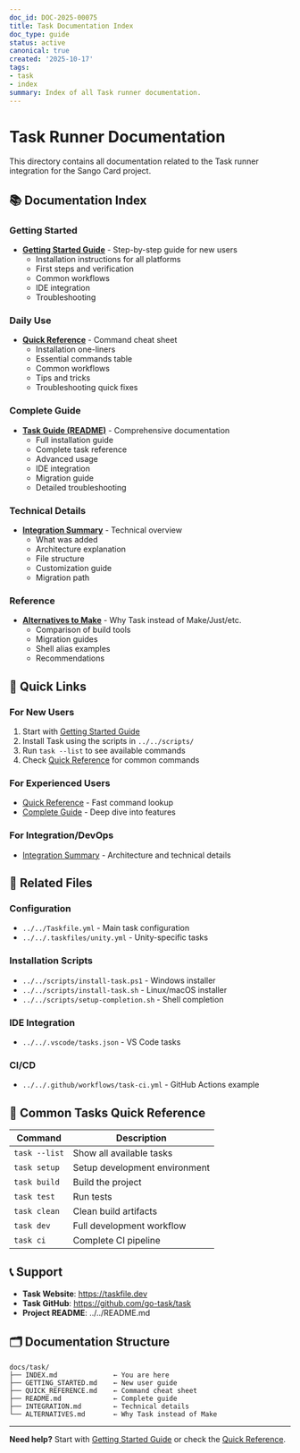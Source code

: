 ```yaml
---
doc_id: DOC-2025-00075
title: Task Documentation Index
doc_type: guide
status: active
canonical: true
created: '2025-10-17'
tags:
- task
- index
summary: Index of all Task runner documentation.
---
```


# Task Runner Documentation

This directory contains all documentation related to the Task runner integration for the Sango Card project.

## 📚 Documentation Index

### Getting Started

- **[Getting Started Guide](GETTING_STARTED.md)** - Step-by-step guide for new users
  - Installation instructions for all platforms
  - First steps and verification
  - Common workflows
  - IDE integration
  - Troubleshooting

### Daily Use

- **[Quick Reference](QUICK_REFERENCE.md)** - Command cheat sheet
  - Installation one-liners
  - Essential commands table
  - Common workflows
  - Tips and tricks
  - Troubleshooting quick fixes

### Complete Guide

- **[Task Guide (README)](README.md)** - Comprehensive documentation
  - Full installation guide
  - Complete task reference
  - Advanced usage
  - IDE integration
  - Migration guide
  - Detailed troubleshooting

### Technical Details

- **[Integration Summary](INTEGRATION.md)** - Technical overview
  - What was added
  - Architecture explanation
  - File structure
  - Customization guide
  - Migration path

### Reference

- **[Alternatives to Make](ALTERNATIVES.md)** - Why Task instead of Make/Just/etc.
  - Comparison of build tools
  - Migration guides
  - Shell alias examples
  - Recommendations

## 🚀 Quick Links

### For New Users

1. Start with [Getting Started Guide](GETTING_STARTED.md)
2. Install Task using the scripts in `../../scripts/`
3. Run `task --list` to see available commands
4. Check [Quick Reference](QUICK_REFERENCE.md) for common commands

### For Experienced Users

- [Quick Reference](QUICK_REFERENCE.md) - Fast command lookup
- [Complete Guide](README.md) - Deep dive into features

### For Integration/DevOps

- [Integration Summary](INTEGRATION.md) - Architecture and technical details

## 📁 Related Files

### Configuration

- `../../Taskfile.yml` - Main task configuration
- `../../.taskfiles/unity.yml` - Unity-specific tasks

### Installation Scripts

- `../../scripts/install-task.ps1` - Windows installer
- `../../scripts/install-task.sh` - Linux/macOS installer
- `../../scripts/setup-completion.sh` - Shell completion

### IDE Integration

- `../../.vscode/tasks.json` - VS Code tasks

### CI/CD

- `../../.github/workflows/task-ci.yml` - GitHub Actions example

## 🎯 Common Tasks Quick Reference

| Command | Description |
|---------|-------------|
| `task --list` | Show all available tasks |
| `task setup` | Setup development environment |
| `task build` | Build the project |
| `task test` | Run tests |
| `task clean` | Clean build artifacts |
| `task dev` | Full development workflow |
| `task ci` | Complete CI pipeline |

## 📞 Support

- **Task Website**: <https://taskfile.dev>
- **Task GitHub**: <https://github.com/go-task/task>
- **Project README**: ../../README.md

## 🗂️ Documentation Structure

```
docs/task/
├── INDEX.md              ← You are here
├── GETTING_STARTED.md    ← New user guide
├── QUICK_REFERENCE.md    ← Command cheat sheet
├── README.md             ← Complete guide
├── INTEGRATION.md        ← Technical details
└── ALTERNATIVES.md       ← Why Task instead of Make
```

---

**Need help?** Start with [Getting Started Guide](GETTING_STARTED.md) or check the [Quick Reference](QUICK_REFERENCE.md).

